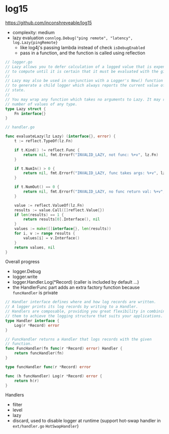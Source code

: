 # log15

https://github.com/inconshreveable/log15

- complexity: medium
- lazy evaluation `connlog.Debug("ping remote", "latency", log.Lazy{pingRemote}`
  - like log4j's passing lambda instead of check `isDebugEnabled`
  - pass in a function, and the function is called using reflection

````go
// logger.go
// Lazy allows you to defer calculation of a logged value that is expensive
// to compute until it is certain that it must be evaluated with the given filters.
//
// Lazy may also be used in conjunction with a Logger's New() function
// to generate a child logger which always reports the current value of changing
// state.
//
// You may wrap any function which takes no arguments to Lazy. It may return any
// number of values of any type.
type Lazy struct {
	Fn interface{}
}

// handler.go

func evaluateLazy(lz Lazy) (interface{}, error) {
	t := reflect.TypeOf(lz.Fn)

	if t.Kind() != reflect.Func {
		return nil, fmt.Errorf("INVALID_LAZY, not func: %+v", lz.Fn)
	}

	if t.NumIn() > 0 {
		return nil, fmt.Errorf("INVALID_LAZY, func takes args: %+v", lz.Fn)
	}

	if t.NumOut() == 0 {
		return nil, fmt.Errorf("INVALID_LAZY, no func return val: %+v", lz.Fn)
	}

	value := reflect.ValueOf(lz.Fn)
	results := value.Call([]reflect.Value{})
	if len(results) == 1 {
		return results[0].Interface(), nil
	}
	values := make([]interface{}, len(results))
	for i, v := range results {
		values[i] = v.Interface()
	}
	return values, nil
}
````

Overall progress

- logger.Debug
- logger.write
- logger.Handler.Log(*Record) (caller is included by default ...)
- the HandlerFunc part adds an extra factory function because `funcHandler` is private

````go
// Handler interface defines where and how log records are written.
// A logger prints its log records by writing to a Handler.
// Handlers are composable, providing you great flexibility in combining
// them to achieve the logging structure that suits your applications.
type Handler interface {
	Log(r *Record) error
}

// FuncHandler returns a Handler that logs records with the given
// function.
func FuncHandler(fn func(r *Record) error) Handler {
	return funcHandler(fn)
}

type funcHandler func(r *Record) error

func (h funcHandler) Log(r *Record) error {
	return h(r)
}
````

Handlers

- filter
- level
- lazy
- discard, used to disable logger at runtime (support hot-swap handler in `ext/handler.go` `HotSwapHandler`)